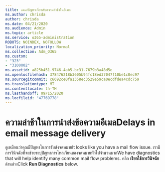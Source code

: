 ```yaml
---
title: ๓๒๓ปัญหาเกี่ยวกับความล่าช้าในอีเมล
ms.author: chrisda
author: chrisda
ms.date: 04/21/2020
ms.audience: Admin
ms.topic: article
ms.service: o365-administration
ROBOTS: NOINDEX, NOFOLLOW
localization_priority: Normal
ms.collection: Adm_O365
ms.custom:
- "323"
- "3100002"
ms.assetid: a825b451-9746-4ab5-bc31-7679b3a48d5e
ms.openlocfilehash: 378476218b3605b94fc18ed37047f10be1c0ec97
ms.sourcegitcommit: c6692ce0fa1358ec3529e59ca0ecdfdea4cdc759
ms.translationtype: MT
ms.contentlocale: th-TH
ms.lasthandoff: 09/15/2020
ms.locfileid: "47769778"
---
```

# <a name="delays-in-email-message-delivery"></a><span data-ttu-id="ce1b5-102">ความล่าช้าในการนำส่งข้อความอีเมล</span><span class="sxs-lookup"><span data-stu-id="ce1b5-102">Delays in email message delivery</span></span>

<span data-ttu-id="ce1b5-103">ดูเหมือนว่าคุณมีปัญหาในการรับส่งจดหมาย</span><span class="sxs-lookup"><span data-stu-id="ce1b5-103">It looks like you have a mail flow issue.</span></span> <span data-ttu-id="ce1b5-104">เรามีการวินิจฉัยที่จะช่วยระบุปัญหาการไหลเวียนของจดหมายทั่วไปจำนวนมาก</span><span class="sxs-lookup"><span data-stu-id="ce1b5-104">We have diagnostics that will help identify many common mail flow problems.</span></span> <span data-ttu-id="ce1b5-105">คลิก **เรียกใช้การวินิจฉัย** ด้านล่าง</span><span class="sxs-lookup"><span data-stu-id="ce1b5-105">Click **Run Diagnostics** below.</span></span>

